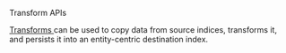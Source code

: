 Transform APIs

[Transforms ](https://www.elastic.co/guide/en/elasticsearch/reference/master/transform-apis.html)
can be used to copy data from source indices, transforms it, and persists it into an
entity-centric destination index.
